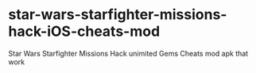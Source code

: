 # star-wars-starfighter-missions-hack-iOS-cheats-mod
Star Wars Starfighter Missions Hack unimited Gems Cheats mod apk that work
